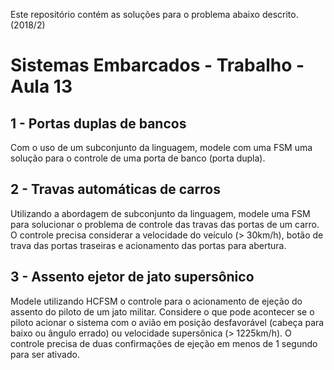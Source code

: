 Este repositório contém as soluções para o problema abaixo descrito. (2018/2)

# Sistemas Embarcados - Trabalho - Aula 13
## 1 - Portas duplas de bancos
Com o uso de um subconjunto da linguagem, modele com uma FSM uma solução para o controle de uma porta de banco (porta dupla).

## 2 - Travas automáticas de carros
Utilizando a abordagem de subconjunto da linguagem, modele uma FSM para solucionar o problema de controle das travas das portas de um carro. O controle precisa considerar a velocidade do veículo (> 30km/h), botão de trava das portas traseiras e acionamento das portas para abertura.

## 3 - Assento ejetor de jato supersônico
Modele utilizando HCFSM o controle para o acionamento de ejeção do assento do piloto de um jato militar. Considere o que pode acontecer se o piloto acionar o sistema com o avião em posição desfavorável (cabeça para baixo ou ângulo errado) ou velocidade supersônica (> 1225km/h). O controle precisa de duas confirmações de ejeção em menos de 1 segundo para ser ativado.
